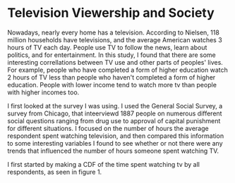 # Television Viewership and Society

Nowadays, nearly every home has a television. According to Nielsen, 118 million households have televisions, and the average American watches 3 hours of TV each day. People use TV to follow the news, learn about politics, and for entertainment. In this study, I found that there are some interesting correllations between TV use and other parts of peoples' lives. For example, people who have completed a form of higher education watch 2 hours of TV less than people who haven't completed a form of higher education. People with lower income tend to watch more tv than people with higher incomes too.

I first looked at the survey I was using. I used the General Social Survey, a survey from Chicago, that inteerviewd 1887 people on numerous different social questions ranging from drug use to approval of capital punishment for different situations. I focused on the number of hours the average respondent spent watching television, and then compared this information to some interesting variables I found to see whether or not there were any trends that influenced the number of hours someone spent watching TV.

I first started by making a CDF of the time spent watching tv by all respondents, as seen in figure 1. 
